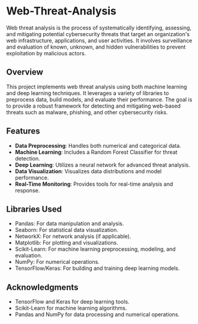 # Web-Threat-Analysis
Web threat analysis is the process of systematically identifying, assessing, and mitigating potential cybersecurity threats that target an organization's web infrastructure, applications, and user activities. It involves surveillance and evaluation of known, unknown, and hidden vulnerabilities to prevent exploitation by malicious actors.

## Overview
This project implements web threat analysis using both machine learning and deep learning techniques. It leverages a variety of libraries to preprocess data, build models, and evaluate their performance. The goal is to provide a robust framework for detecting and mitigating web-based threats such as malware, phishing, and other cybersecurity risks.

## Features
- **Data Preprocessing**: Handles both numerical and categorical data.
- **Machine Learning**: Includes a Random Forest Classifier for threat detection.
- **Deep Learning**: Utilizes a neural network for advanced threat analysis.
- **Data Visualization**: Visualizes data distributions and model performance.
- **Real-Time Monitoring**: Provides tools for real-time analysis and response.

## Libraries Used
- Pandas: For data manipulation and analysis.
- Seaborn: For statistical data visualization.
- NetworkX: For network analysis (if applicable).
- Matplotlib: For plotting and visualizations.
- Scikit-Learn: For machine learning preprocessing, modeling, and evaluation.
- NumPy: For numerical operations.
- TensorFlow/Keras: For building and training deep learning models.

## Acknowledgments
- TensorFlow and Keras for deep learning tools.
- Scikit-Learn for machine learning algorithms.
- Pandas and NumPy for data processing and numerical operations.
